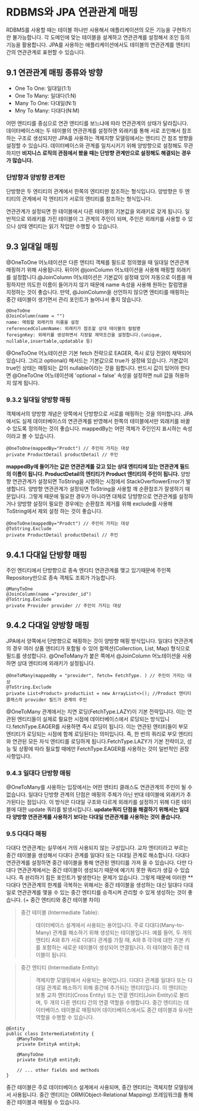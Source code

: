# RDBMS와 JPA 연관관계 매핑

RDBMS를 사용할 때는 테이블 하나만 사용해서 애플리케이션의 모든 기능을 구현하기란 불가능합니다. 각 도메인에 맞는 테이블을 설계하고 연관관계를 설정해서 조인 등의 기능을 활용합니다. JPA를 사용하는 애플리케이션에서도 테이블의 연관관계를 엔티티 간의 연관관계로 표현할 수 있습니다.

## 9.1 연관관계 매핑 종류와 방향

- One To One: 일대일(1:1)
- One To Many: 일대다(1:N)
- Many To One: 다대일(N:1)
- Mny To Many: 다대다(N:M)

어떤 엔티티를 중심으로 연관 엔티티를 보느냐에 따라 연관관계의 상태가 달라집니다. 데이터베이스에는 두 테이블의 연관관계를 설정하면 외래키를 통해 서로 조인해서 참조하는 구조로 생성되지만 JPA를 사용하는 객체지향 모델링에서는 엔티티 간 참조 방향을 설정할 수 있습니다. 데이터베이스와 관계를 일치시키기 위해 양방향으로 설정해도 무관하지만 **비지니스 로직의 관점에서 봤을 때는 단방향 관계만으로 설정해도 해결되는 경우가 많습니다.**

### 단방향과 양방향 관계란

단방향은 두 엔티티의 관계에서 한쪽의 엔티티만 참조하는 형식입니다. 양방향은 두 엔티티의 관계에서 각 엔티티가 서로의 엔티티를 참조하는 형식입니다.

연관관계가 설정되면 한 테이블에서 다른 테이블의 기본값을 외래키로 갖게 됩니다. 일반적으로 외래키를 가진 테이블이 그 관계의 주인이 되며, 주인은 외래키를 사용할 수 있으나 상태 엔티티는 읽기 작업만 수행할 수 있습니다.


## 9.3 일대일 매핑
@OneToOne 어노테이션은 다른 엔티티 객체를 필드로 정의했을 때 일대일 연관관계 매핑하기 위해 사용됩니다. 뒤이어 @joinColumn 어노테이션을 사용해 매핑할 외래키를 설정합니다.@JoinColumn 어노테이션은 기본값이 설정돼 있어 자동으로 이름을 매핑하지만 의도한 이름이 들어가지 않기 때문에 name 속성을 사용해 원하는 칼럼명을 지정하는 것이 좋습니다.
만약, @JoinColumn을 선언하지 않으면 엔티티를 매핑하는 중간 테이블이 생기면서 관리 포인트가 늘어나서 좋지 않습니다.
```
@OneToOne
@JoinColumn(name = "")
name: 매핑할 외래키의 이름을 설정
referencedColumnName: 외래키가 참조할 상대 테이블의 칼럼명
foreignKey: 외래키를 생성하면서 지정할 제약조건을 설정합니다.(unique, nullable,insertable,updatable 등)
```
@OneToOne 어노테이션은 기본 fetch 전략으로 EAGER, 즉시 로딩 전얅이 채택되어 있습니다. 그리고 optional() 메서드는 기본값으로 true가 설정돼 있습니다. 기본값이 true인 상태는 매핑되는 값이 nullable이라는 것을 읨합니다. 반드시 값이 있어야 한다면 @OneToOne 어노테이션에 'optional = false' 속성을 설정하면 null 값을 허용하지 않게 됩니다.

### 9.3.2 일대일 양방향 매핑
객체에서의 양방향 개념은 양쪽에서 단방향으로 서로를 매핑하는 것을 의미합니다. JPA에서도 실제 데이터베이스의 연관관계를 반영해서 한쪽의 테이블에서만 외래키를 바꿀 수 있도록 정의하는 것이 좋습니다. mappedBy는 어떤 객체가 주인인지 표시하는 속성이라고 볼 수 있습니다.
```
@OneToOne(mappedBy="Prodct") // 주인이 가지는 대상
private ProductDetail productDetail // 주인
```
**mappedBy에 들어가는 값은 연관관계를 갖고 있는 상대 엔티티에 있는 연관관계 필드의 이름이 됩니다. ProductDetail의 엔티티가 Product 엔티티의 주인이 됩니다.**
양방향 연관관계가 설정되면 ToString을 시행하는 시점에서 StackOverflowerError가 발생합니다. 양방향 연관관계가 설정되면 ToString을 사용할 깨 순환참조가 잘생하기 때문입니다. 그렇게 때문에 필요한 경우가 아니라면 대체로 당뱡향으로 연관관계를 설정하거나 양방향 설정이 필요한 경우에는 순환참조 제거를 위해 exclude를 사용해 ToString에서 제외 설정 하는 것이 좋습니다.
```
@OneToOne(mappedBy="Prodct") // 주인이 가지는 대상
@ToString.Exclude
private ProductDetail productDetail // 주인
```

## 9.4.1 다대일 단방향 매핑
주인 엔티티에서 단방향으로 종속 엔티티 연관관계를 맺고 있기때문에 주인쪽 Repository만으로 종속 객체도 조회가 가능합니다.
```
@ManyToOne
@JoinColumn(name ="provider_id")
@ToString.Exclude
private Provider provider // 주인이 가지는 대상
```

## 9.4.2 다대일 양방향 매핑
JPA에서 양쪽에서 단방향으로 매핑하는 것이 양방향 매핑 방식입니다.
일대다 연관관계의 경우 여러 상품 엔티티가 포함될 수 있어 컬렉션(Collerction, List, Map) 형식으로 필드를 생성합니다. @OneToMany가 붙은 쪽에서 @JoinColumn 어노테이션을 사용하면 상대 엔티티에 외래키가 설정됩니다.
```
@OneToMany(mappedBy = "provider", fetch= FetchType. ) // 주인이 가지는 대상
@ToString.Exclude
private List<Product> productList = new ArrayList<>(); //Product 엔티티 클래스의 provider 필드가 관계의 주인
```
@OneToMany 관계에서는 지연 로딩(FetchType.LAZY)이 기본 전략입니다. 이는 연관된 엔티티들이 실제로 필요한 시점에 데이터베이스에서 로딩되는 방식입니다.fetchType.EAGER를 사용하면 즉시 로딩이 됩니다. 이는 연관된 엔티티들이 부모 엔티티가 로딩되는 시점에 함께 로딩된다는 의미입니다. 즉, 한 번의 쿼리로 부모 엔티티와 연관된 모든 자식 엔티티를 로딩하게 됩니다.FetchType.LAZY가 기본 전략이고, 성능 및 상황에 따라 필요할 때에만 FetchType.EAGER를 사용하는 것이 일반적인 권장 사항입니다.

### 9.4.3 일대다 단방향 매핑
@OneToMany를 사용하는 입장에서는 어떤 엔티티 클래스도 연관관계의 주인이 될 수 없습니다. 일대다 단방향 관계의 단점은 매핑의 주체가 아닌 반대 테이블에 외래키가 추가된다는 점입니다. 이 방식은 다대일 구조와 다르게 외래키를 설정하기 위해 다른 테이블에 대한 update 쿼리를 발생시킵니다. **update쿼리 단점을 해결하기 위해서는 일대다 양방향 연관관계를 사용하기 보다는 다대일 연관관계를 사용하는 것이 졸습니다.**

### 9.5 다대다 매핑 
다대다 연관관계는 실무에서 거의 사용되지 않는 구성입니다. 교차 엔티티라고 부르는 중간 테이블을 생성해서 다대다 관계를 일대다 또는 다대일 관계로 해소합니다.
다대다 연관관계를 설정하면 중간 테이블을 통해 연관된 엔티티를 가져 올 수 있습니다. 다만 다대다 연관관계에서는 중간 테이블이 생성되기 때문에 예기치 못한 쿼리가 생길 수 있습니다. 즉 솬리하기 힘든 포인트가 발생한다는 문제가 있습니다. 그렇게 때문에 이러한 **다대다 연관관계의 한계를 극복하는 위해서는 중간 테이블을 생성하는 대신 일대다 다대일로 연관관계를 맺을 수 있는 중간 엔티티를 승격시켜 관리할 수 있게 생성하는 것이 좋습니다.
(+ 중간 엔티티와 중간 테이블 차이)
> 중간 테이블 (Intermediate Table):
> > 데이터베이스 설계에서 사용되는 용어입니다.
> > 주로 다대다(Many-to-Many) 관계를 해소하기 위해 생성되는 테이블입니다.
> > 예를 들어, 두 개의 엔티티 A와 B가 서로 다대다 관계를 가질 때, A와 B 각각에 대한 기본 키를 포함하는 새로운 테이블이 생성되어 연결됩니다. 이 테이블이 중간 테이블이 됩니다.

> 중간 엔티티 (Intermediate Entity):
> > 객체지향 모델링에서 사용되는 용어입니다.
> > 다대다 관계를 일대다 또는 다대일 관계로 해소하기 위해 중간에 추가되는 엔티티입니다.
> > 이 엔티티는 보통 교차 엔티티(Cross Entity) 또는 연결 엔티티(Join Entity)로 불리며, 두 개의 다른 엔티티 간의 연결 역할을 수행합니다.
> > 중간 엔티티는 데이터베이스 테이블로 매핑되어 데이터베이스에서도 중간 테이블과 유사한 역할을 수행할 수 있습니다.
```
@Entity
public class IntermediateEntity {
    @ManyToOne
    private EntityA entityA;

    @ManyToOne
    private EntityB entityB;

    // ... other fields and methods
}
```
중간 테이블은 주로 데이터베이스 설계에서 사용되며, 중간 엔티티는 객체지향 모델링에서 사용됩니다. 중간 엔티티는 ORM(Object-Relational Mapping) 프레임워크를 통해 중간 테이블과 매핑될 수 있습니다.
